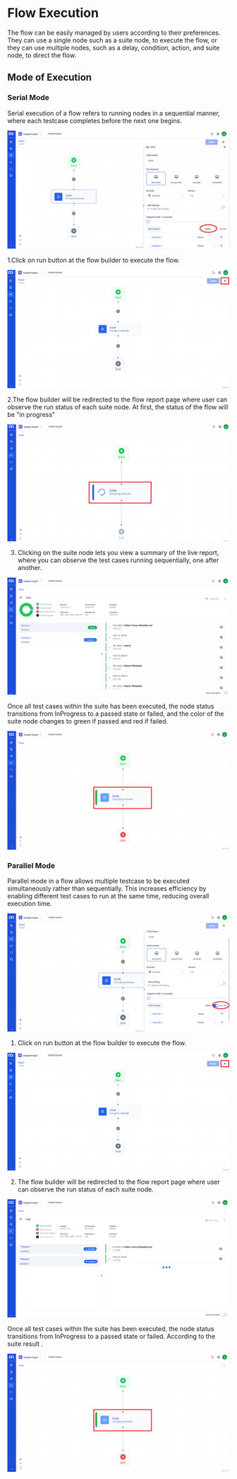 


# Flow Execution

The flow can be easily managed by users according to their preferences. They can use a single node such as a suite node, to execute the flow, or they can use multiple nodes, such as a delay, condition, action, and suite node, to direct the flow.

## Mode of Execution 

### Serial Mode

Serial execution of a flow refers to running nodes in a sequential manner, where each testcase completes before the next one begins.
 
![MODE1](./TestFlowImages/MODE1.png)

1.Click on run button at the flow builder to execute the flow.

![MODE2](./TestFlowImages/MODE2.png)

2.The flow builder will be redirected to the flow report page where user can observe the run status of each suite node. At first, the status of the flow will be "in progress" 

![MODE3](./TestFlowImages/MODE3.png)

3. Clicking on the suite node lets you view a summary of the live report, where you can observe the test cases running sequentially, one after another.

![MODE4](./TestFlowImages/MODE4.png)

Once all test cases within the suite has been executed, the node status transitions from InProgress to a passed state or failed, and the color of the suite node changes to green if passed and red if failed.

![MODE 5](./TestFlowImages/MODE5.png)

### Parallel Mode

Parallel mode in a flow allows multiple testcase to be executed simultaneously rather than sequentially. This increases efficiency by enabling different test cases to run at the same time, reducing overall execution time.
          
![MODE6](./TestFlowImages/MODE6.png)

1. Click on run button at the flow builder to execute the flow.

![MODE7](./TestFlowImages/MODE7.png)

2. The flow builder will be redirected to the flow report page where user can observe the run status of each suite node.

![MODE 8](./TestFlowImages/MODE8.png)

Once all test cases within the suite has been executed, the node status transitions from InProgress to a passed state or failed. According to the suite result .

![MODE9](./TestFlowImages/MODE9.png)
